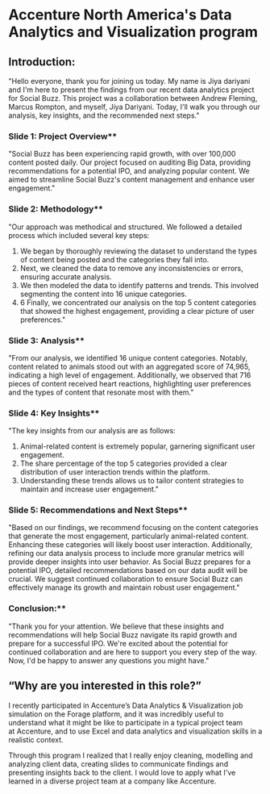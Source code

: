 # Accenture North America's Data Analytics and Visualization program

## Introduction:
"Hello everyone,
thank you for joining us today. My name is  Jiya dariyani and I'm here to present the findings from our recent data analytics project for Social Buzz. This project was a collaboration between Andrew Fleming, Marcus Rompton, and myself, Jiya Dariyani. Today, I'll walk you through our analysis, key insights, and the recommended next steps."

### Slide 1: Project Overview**
"Social Buzz has been experiencing rapid growth, with over 100,000 content posted daily. Our project focused on auditing Big Data, providing recommendations for a potential IPO, and analyzing popular content. We aimed to streamline Social Buzz's content management and enhance user engagement."

### Slide 2: Methodology**
"Our approach was methodical and structured. We followed a detailed process which included several key steps:

1. We began by thoroughly reviewing the dataset to understand the types of content being posted and the categories they fall into.
2. Next, we cleaned the data to remove any inconsistencies or errors, ensuring accurate analysis.
3. We then modeled the data to identify patterns and trends. This involved segmenting the content into 16 unique categories.
4. 6 Finally, we concentrated our analysis on the top 5 content categories that showed the highest engagement, providing a clear picture of user preferences."

### Slide 3: Analysis**
"From our analysis, we identified 16 unique content categories. Notably, content related to animals stood out with an aggregated score of 74,965, indicating a high level of engagement. Additionally, we observed that 716 pieces of content received heart reactions, highlighting user preferences and the types of content that resonate most with them."

### Slide 4: Key Insights**
"The key insights from our analysis are as follows:

1. Animal-related content is extremely popular, garnering significant user engagement.
2. The share percentage of the top 5 categories provided a clear distribution of user interaction trends within the platform.
3. Understanding these trends allows us to tailor content strategies to maintain and increase user engagement."

### Slide 5: Recommendations and Next Steps**
"Based on our findings, we recommend focusing on the content categories that generate the most engagement, particularly animal-related content. Enhancing these categories will likely boost user interaction. Additionally, refining our data analysis process to include more granular metrics will provide deeper insights into user behavior. As Social Buzz prepares for a potential IPO, detailed recommendations based on our data audit will be crucial. We suggest continued collaboration to ensure Social Buzz can effectively manage its growth and maintain robust user engagement."

### Conclusion:**
"Thank you for your attention. We believe that these insights and recommendations will help Social Buzz navigate its rapid growth and prepare for a successful IPO. We're excited about the potential for continued collaboration and are here to support you every step of the way. Now, I'd be happy to answer any questions you might have."

## “Why are you interested in this role?”

I recently participated in Accenture’s Data Analytics & Visualization job simulation on the Forage platform, and it was incredibly useful to understand what it might be like to participate in a typical project team at Accenture, and to use Excel and data analytics and visualization skills in a realistic context.

Through this program I realized that I really enjoy cleaning, modelling and analyzing client data, creating slides to communicate findings and presenting insights back to the client. I would love to apply what I've learned in a diverse project team at a company like Accenture.
